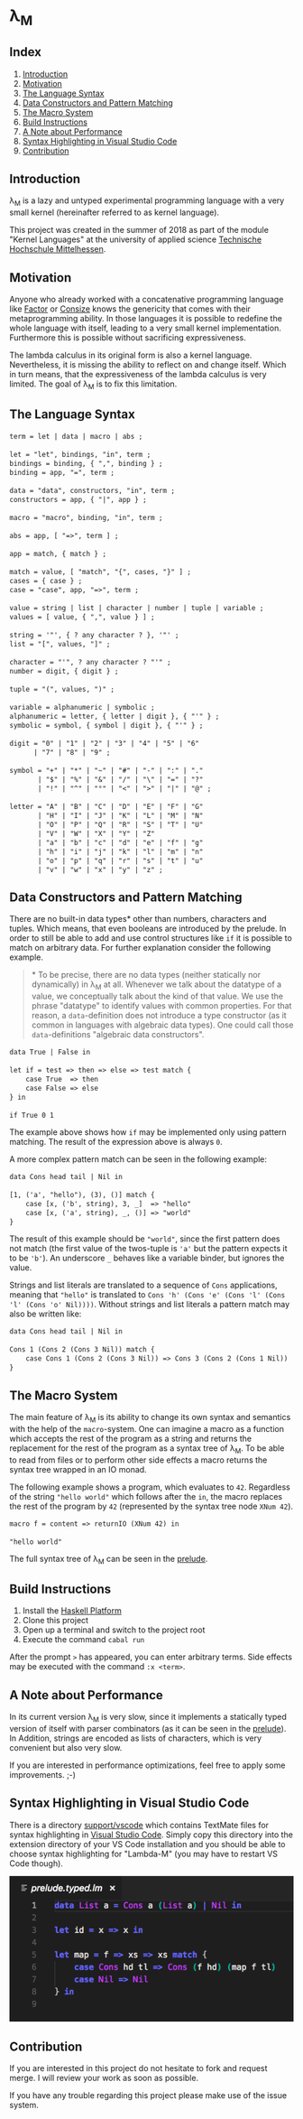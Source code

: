 # λ<sub>M</sub>

## Index

1. [Introduction](#introduction)
2. [Motivation](#motivation)
3. [The Language Syntax](#the-language-syntax)
4. [Data Constructors and Pattern Matching](#data-constructors-and-pattern-matching)
5. [The Macro System](#the-macro-system)
6. [Build Instructions](#build-instructions)
7. [A Note about Performance](#a-note-about-performance)
8. [Syntax Highlighting in Visual Studio Code](#syntax-highlighting-in-visual-studio-code)
9. [Contribution](#contribution)

## Introduction

λ<sub>M</sub> is a lazy and untyped experimental programming language with a very small kernel (hereinafter referred to as kernel language).

This project was created in the summer of 2018 as part of the module "Kernel Languages" at the university of applied science [Technische Hochschule Mittelhessen](https://www.thm.de/).

## Motivation

Anyone who already worked with a concatenative programming language like [Factor](https://github.com/factor/factor) or [Consize](https://github.com/denkspuren/consize) knows the genericity that comes with their metaprogramming ability. In those languages it is possible to redefine the whole language with itself, leading to a very small kernel implementation. Furthermore this is possible without sacrificing expressiveness.

The lambda calculus in its original form is also a kernel language. Nevertheless, it is missing the ability to reflect on and change itself. Which in turn means, that the expressiveness of the lambda calculus is very limited. The goal of λ<sub>M</sub> is to fix this limitation.

## The Language Syntax

```
term = let | data | macro | abs ;

let = "let", bindings, "in", term ;
bindings = binding, { ",", binding } ;
binding = app, "=", term ;

data = "data", constructors, "in", term ;
constructors = app, { "|", app } ;

macro = "macro", binding, "in", term ;

abs = app, [ "=>", term ] ;

app = match, { match } ;

match = value, [ "match", "{", cases, "}" ] ;
cases = { case } ;
case = "case", app, "=>", term ;

value = string | list | character | number | tuple | variable ;
values = [ value, { ",", value } ] ;

string = '"', { ? any character ? }, '"' ;
list = "[", values, "]" ;

character = "'", ? any character ? "'" ;
number = digit, { digit } ;

tuple = "(", values, ")" ;

variable = alphanumeric | symbolic ;
alphanumeric = letter, { letter | digit }, { "'" } ;
symbolic = symbol, { symbol | digit }, { "'" } ;

digit = "0" | "1" | "2" | "3" | "4" | "5" | "6" 
      | "7" | "8" | "9" ; 

symbol = "+" | "*" | "~" | "#" | "-" | ":" | "." 
       | "$" | "%" | "&" | "/" | "\" | "=" | "?"
       | "!" | "^" | "°" | "<" | ">" | "|" | "@" ;

letter = "A" | "B" | "C" | "D" | "E" | "F" | "G"
       | "H" | "I" | "J" | "K" | "L" | "M" | "N"
       | "O" | "P" | "Q" | "R" | "S" | "T" | "U"
       | "V" | "W" | "X" | "Y" | "Z" 
       | "a" | "b" | "c" | "d" | "e" | "f" | "g"
       | "h" | "i" | "j" | "k" | "l" | "m" | "n"
       | "o" | "p" | "q" | "r" | "s" | "t" | "u"
       | "v" | "w" | "x" | "y" | "z" ;
```

## Data Constructors and Pattern Matching

There are no built-in data types&ast; other than numbers, characters and tuples. Which means, that even booleans are introduced by the prelude. In order to still be able to add and use control structures like `if` it is possible to match on arbitrary data. For further explanation consider the following example.

> &ast; To be precise, there are no data types (neither statically nor dynamically) in λ<sub>M</sub> at all. Whenever we talk about the datatype of a value, we conceptually talk about the kind of that value. We use the phrase "datatype" to identify values with common properties. For that reason, a `data`-definition does not introduce a type constructor (as it common in languages with algebraic data types). One could call those `data`-definitions "algebraic data constructors".

```
data True | False in

let if = test => then => else => test match {
    case True  => then
    case False => else
} in

if True 0 1
```

The example above shows how `if` may be implemented only using pattern matching. The result of the expression above is always `0`. 

A more complex pattern match can be seen in the following example: 
```
data Cons head tail | Nil in

[1, ('a', "hello"), (3), ()] match {
    case [x, ('b', string), 3, _]  => "hello"
    case [x, ('a', string), _, ()] => "world"
}
```

The result of this example should be `"world"`, since the first pattern does not match (the first value of the twos-tuple is `'a'` but the pattern expects it to be `'b'`). An underscore `_` behaves like a variable binder, but ignores the value.

Strings and list literals are translated to a sequence of `Cons` applications, meaning that `"hello"` is translated to `Cons 'h' (Cons 'e' (Cons 'l' (Cons 'l' (Cons 'o' Nil))))`. Without strings and list literals a pattern match may also be written like:

```
data Cons head tail | Nil in

Cons 1 (Cons 2 (Cons 3 Nil)) match {
    case Cons 1 (Cons 2 (Cons 3 Nil)) => Cons 3 (Cons 2 (Cons 1 Nil))
}
```

## The Macro System

The main feature of λ<sub>M</sub> is its ability to change its own syntax and semantics with the help of the `macro`-system. One can imagine a macro as a function which accepts the rest of the program as a string and returns the replacement for the rest of the program as a syntax tree of λ<sub>M</sub>. To be able to read from files or to perform other side effects a macro returns the syntax tree wrapped in an IO monad.

The following example shows a program, which evaluates to `42`. Regardless of the string `"hello world"` which follows after the `in`, the macro replaces the rest of the program by `42` (represented by the syntax tree node `XNum 42`).
```
macro f = content => returnIO (XNum 42) in 

"hello world"
```

The full syntax tree of λ<sub>M</sub> can be seen in the [prelude](bootstrap/prelude.lm).

## Build Instructions

1. Install the [Haskell Platform](https://www.haskell.org/downloads)
2. Clone this project
3. Open up a terminal and switch to the project root
4. Execute the command `cabal run`

After the prompt `>` has appeared, you can enter arbitrary terms. Side effects may be executed with the command `:x <term>`.

## A Note about Performance

In its current version λ<sub>M</sub> is very slow, since it implements a statically typed version of itself with parser combinators (as it can be seen in the [prelude](bootstrap/prelude.lm)). In Addition, strings are encoded as lists of characters, which is very convenient but also very slow.

If you are interested in performance optimizations, feel free to apply some improvements. ;-)

## Syntax Highlighting in Visual Studio Code

There is a directory [support/vscode](https://github.com/kuchenkruste/lambda-m/tree/master/support/vscode) which contains TextMate files for syntax highlighting in [Visual Studio Code](https://github.com/Microsoft/vscode). Simply copy this directory into the extension directory of your VS Code installation and you should be able to choose syntax highlighting for "Lambda-M" (you may have to restart VS Code though).

![Example Syntax Highlighting](example-syntax-highlighting.png)

## Contribution

If you are interested in this project do not hesitate to fork and request merge. I will review your work as soon as possible.

If you have any trouble regarding this project please make use of the issue system.
